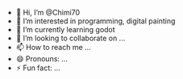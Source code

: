 - 👋 Hi, I’m @Chimi70
- 👀 I’m interested in programming, digital painting
- 🌱 I’m currently learning godot
- 💞️ I’m looking to collaborate on ...
- 📫 How to reach me ...
- 😄 Pronouns: ...
- ⚡ Fun fact: ...

<!---
Chimi70/Chimi70 is a ✨ special ✨ repository because its `README.md` (this file) appears on your GitHub profile.
You can click the Preview link to take a look at your changes.
--->
